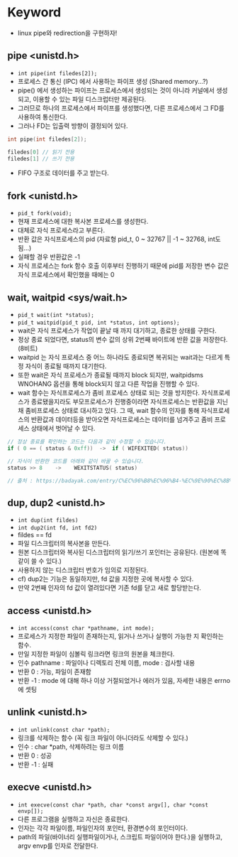 # Keyword

- linux pipe와 redirection을 구현하자!

## pipe <unistd.h>

- `int pipe(int filedes[2]);`
- 프로세스 간 통신 (IPC) 에서 사용하는 파이프 생성 (Shared memory...?)
- pipe() 에서 생성하는 파이프는 프로세스에서 생성되는 것이 아니라 커널에서 생성되고, 이용할 수 있는 파일 디스크럽터만 제공된다.
- 그러므로 하나의 프로세스에서 파이프를 생성했다면, 다른 프로세스에서 그 FD를 사용하여 통신한다.
- 그러나 FD는 입출력 방향이 결정되어 있다.

```C
int pipe(int filedes[2]);

filedes[0] // 읽기 전용
filedes[1] // 쓰기 전용
```

- FIFO 구조로 데이터를 주고 받는다.

## fork <unistd.h>

- `pid_t fork(void);`
- 현재 프로세스에 대한 복사본 프로세스를 생성한다.
- 대체로 자식 프로세스라고 부른다.
- 반환 값은 자식프로세스의 pid (자료형 pid_t, 0 ~ 32767 || -1 ~ 32768, int도 됨...)
- 실패할 경우 반환값은 -1
- 자식 프로세스는 fork 함수 호출 이후부터 진행하기 때문에 pid를 저장한 변수 값은 자식 프로세스에서 확인했을 때에는 0

## wait, waitpid <sys/wait.h>

- `pid_t wait(int *status);`
- `pid_t waitpid(pid_t pid, int *status, int options);`
- wait은 자식 프로세스가 작업이 끝날 때 까지 대기하고, 종료한 상태를 구한다.
- 정상 종료 되었다면, status의 변수 값의 상위 2번째 바이트에 반환 값을 저장한다. (8비트)
- waitpid 는 자식 프로세스 중 어느 하나라도 종료되면 복귀되는 wait과는 다르게 특정 자식이 종료될 때까지 대기한다.
- 또한 wait은 자식 프로세스가 종료될 때까지 block 되지만, waitpidsms WNOHANG 옵션을 통해 block되지 않고 다른 작업을 진행할 수 있다.
- wait 함수는 자식프로세스가 좀비 프로세스 상태로 되는 것을 방지한다. 자식프로세스가 종료됐을지라도 부모프로세스가 진행중이라면 자식프로세스는 반환값을 지닌채 좀비프로세스 상태로 대시하고 있다. 그 때, wait 함수의 인자를 통해 자식프로세스의 반환값과 데이터등을 받아오면 자식프로세스는 데이터를 넘겨주고 좀비 프로세스 상태에서 벗어날 수 있다.

```C
// 정상 종료를 확인하는 코드는 다음과 같이 수정할 수 있습니다.
if ( 0 == ( status & 0xff))  ->  if ( WIFEXITED( status))

// 자식이 반환한 코드를 아래와 같이 바꿀 수 있습니다.
status >> 8    ->    WEXITSTATUS( status)

// 출처 : https://badayak.com/entry/C%EC%96%B8%EC%96%B4-%EC%9E%90%EC%8B%9D-%ED%94%84%EB%A1%9C%EC%84%B8%EC%8A%A4%EA%B0%80-%EC%A2%85%EB%A3%8C%EB%90%A0-%EB%95%8C%EA%B9%8C%EC%A7%80-%EB%8C%80%EA%B8%B0-%ED%95%A8%EC%88%98-wait
```

## dup, dup2 <unistd.h>

- `int dup(int fildes)`
- `int dup2(int fd, int fd2)`
- fildes == fd
- 파일 디스크립터의 복사본을 만든다.
- 원본 디스크립터와 복사된 디스크립터의 읽기/쓰기 포인터는 공유된다. (원본에 똑같이 쓸 수 있다.)
- 사용하지 않는 디스크립터 번호가 임의로 지정된다.
- cf) dup2는 기능은 동일하지만, fd 값을 지정한 곳에 복사할 수 있다.
- 만약 2번째 인자의 fd 값이 열려있다면 기존 fd를 닫고 새로 할당받는다.

## access <unistd.h>

- `int access(const char *pathname, int mode);`
- 프로세스가 지정한 파일이 존재하는지, 읽거나 쓰거나 실행이 가능한 지 확인하는 함수.
- 만일 지정한 파일이 심볼릭 링크라면 링크의 원본을 체크한다.
- 인수 pathname : 파일이나 디렉토리 전체 이름, mode : 검사할 내용
- 반환 0 : 가능, 파일이 존재함
- 반환 -1 : mode 에 대해 하나 이상 거절되었거나 에러가 있음, 자세한 내용은 errno 에 셋팅

## unlink <unistd.h>

- `int unlink(const char *path);`
- 링크를 삭제하는 함수 (꼭 링크 파일이 아니더라도 삭제할 수 있다.)
- 인수 : char \*path, 삭제하려는 링크 이름
- 반환 0 : 성공
- 반환 -1 : 실패

## execve <unistd.h>

- `int execve(const char *path, char *const argv[], char *const envp[]);`
- 다른 프로그램을 실행하고 자신은 종료한다.
- 인자는 각각 파일이름, 파일인자의 포인터, 환경변수의 포인터이다.
- path의 파일(바이너리 실행파일이거나, 스크립트 파일이어야 한다.)을 실행하고, argv envp를 인자로 전달한다.
